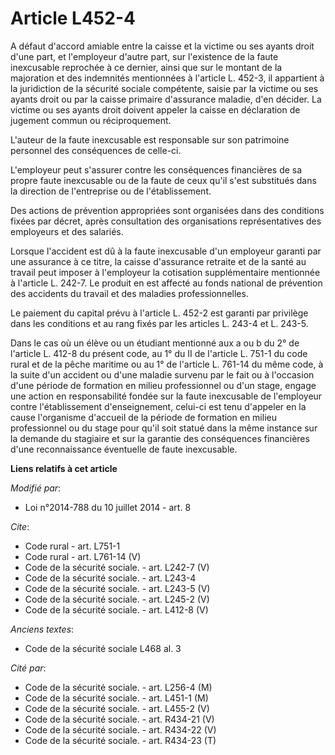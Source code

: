 # Article L452-4

A défaut d'accord amiable entre la caisse et la victime ou ses ayants droit d'une part, et l'employeur d'autre part, sur
l'existence de la faute inexcusable reprochée à ce dernier, ainsi que sur le montant de la majoration et des indemnités
mentionnées à l'article L. 452-3, il appartient à la juridiction de la sécurité sociale compétente, saisie par la victime ou
ses ayants droit ou par la caisse primaire d'assurance maladie, d'en décider. La victime ou ses ayants droit doivent appeler
la caisse en déclaration de jugement commun ou réciproquement. 

L'auteur de la faute inexcusable est responsable sur son patrimoine personnel des conséquences de celle-ci. 

L'employeur peut s'assurer contre les conséquences financières de sa propre faute inexcusable ou de la faute de ceux qu'il
s'est substitués dans la direction de l'entreprise ou de l'établissement. 

Des actions de prévention appropriées sont organisées dans des conditions fixées par décret, après consultation des
organisations représentatives des employeurs et des salariés. 

Lorsque l'accident est dû à la faute inexcusable d'un employeur garanti par une assurance à ce titre, la caisse d'assurance
retraite et de la santé au travail peut imposer à l'employeur la cotisation supplémentaire mentionnée à l'article L. 242-7.
Le produit en est affecté au fonds national de prévention des accidents du travail et des maladies professionnelles. 

Le paiement du capital prévu à l'article L. 452-2 est garanti par privilège dans les conditions et au rang fixés par les
articles L. 243-4 et L. 243-5. 

Dans le cas où un élève ou un étudiant mentionné aux a ou b du 2° de l'article L. 412-8 du présent code, au 1° du II de
l'article L. 751-1 du code rural et de la pêche maritime ou au 1° de l'article L. 761-14 du même code, à la suite d'un
accident ou d'une maladie survenu par le fait ou à l'occasion d'une période de formation en milieu professionnel ou d'un
stage, engage une action en responsabilité fondée sur la faute inexcusable de l'employeur contre l'établissement
d'enseignement, celui-ci est tenu d'appeler en la cause l'organisme d'accueil de la période de formation en milieu
professionnel ou du stage pour qu'il soit statué dans la même instance sur la demande du stagiaire et sur la garantie des
conséquences financières d'une reconnaissance éventuelle de faute inexcusable.

**Liens relatifs à cet article**

_Modifié par_:

  - Loi n°2014-788 du 10 juillet 2014 - art. 8

_Cite_:

  - Code rural - art. L751-1
  - Code rural - art. L761-14 (V)
  - Code de la sécurité sociale. - art. L242-7 (V)
  - Code de la sécurité sociale. - art. L243-4
  - Code de la sécurité sociale. - art. L243-5 (V)
  - Code de la sécurité sociale. - art. L245-2 (V)
  - Code de la sécurité sociale. - art. L412-8 (V)

_Anciens textes_:

  - Code de la sécurité sociale L468 al. 3

_Cité par_:

  - Code de la sécurité sociale. - art. L256-4 (M)
  - Code de la sécurité sociale. - art. L451-1 (M)
  - Code de la sécurité sociale. - art. L455-2 (V)
  - Code de la sécurité sociale. - art. R434-21 (V)
  - Code de la sécurité sociale. - art. R434-22 (V)
  - Code de la sécurité sociale. - art. R434-23 (T)
